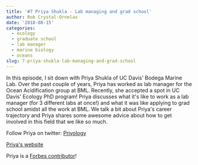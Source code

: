 ```yaml
---
title: '#7 Priya Shukla - Lab managing and grad school'
author: Rob Crystal-Ornelas
date: '2018-08-15'
categories:
  - ecology
  - graduate school
  - lab manager
  - marine biology
  - oceans
slug: 7-priya-shukla-lab-managing-and-grad-school
---
```


In this episode, I sit down with Priya Shukla of UC Davis' Bodega Marine Lab.  Over the past couple of years, Priya has worked as lab manager for the Ocean Acidification group at BML.  Recently, she accepted a spot in UC Davis' Ecology PhD program!  Priya discusses what it's like to work as a lab manager (for 3 different labs at once!) and what it was like applying to grad school amidst all the work at BML. We talk a bit about Priya's career trajectory and Priya shares some awesome advice about how to get involved in this field that we like so much.

Follow Priya on twitter: [Priyology](https://twitter.com/priyology?lang=en)

[Priya's website](https://www.priyashukla.com/)

Priya is a [Forbes contributor](https://www.forbes.com/sites/priyashukla/#3e5aa203beab)!
